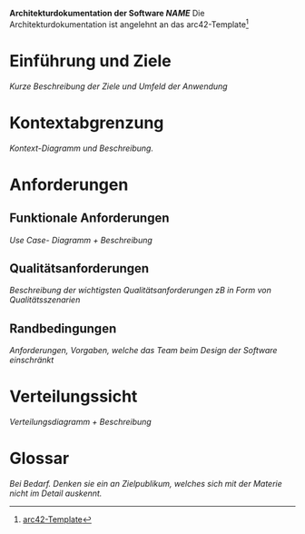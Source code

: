 **Architekturdokumentation der Software *NAME***
Die Architekturdokumentation ist angelehnt an das arc42-Template[^1]

# Einführung und Ziele

*Kurze Beschreibung der Ziele und Umfeld der Anwendung* 


# Kontextabgrenzung
*Kontext-Diagramm und Beschreibung.*

# Anforderungen
## Funktionale Anforderungen
*Use Case- Diagramm + Beschreibung*

## Qualitätsanforderungen
*Beschreibung der wichtigsten Qualitätsanforderungen zB in Form von Qualitätsszenarien*

## Randbedingungen
*Anforderungen, Vorgaben, welche das Team beim Design der Software einschränkt* 


# Verteilungssicht
*Verteilungsdiagramm + Beschreibung*

# Glossar

*Bei Bedarf. Denken sie ein an Zielpublikum, welches sich mit der Materie nicht im Detail auskennt.*


[^1]: [arc42-Template](https://www.arc42.de/overview/)
